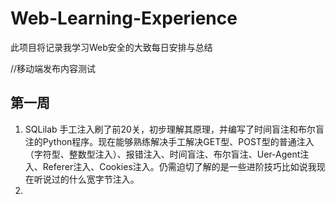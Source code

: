 # Web-Learning-Experience
此项目将记录我学习Web安全的大致每日安排与总结

//移动端发布内容测试

## 第一周 
1. SQLilab 手工注入刷了前20关，初步理解其原理，并编写了时间盲注和布尔盲注的Python程序。现在能够熟练解决手工解决GET型、POST型的普通注入（字符型、整数型注入）、报错注入、时间盲注、布尔盲注、Uer-Agent注入、Referer注入、Cookies注入。仍需迫切了解的是一些进阶技巧比如说我现在听说过的什么宽字节注入。
2. 

